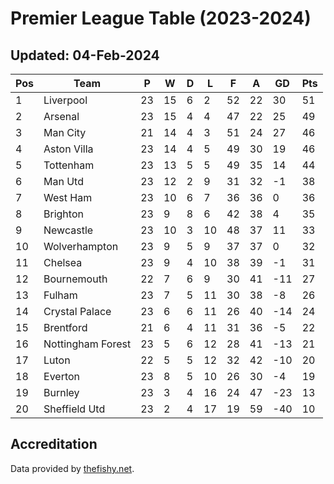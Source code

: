 # Premier League Table (2023-2024)
## Updated: 04-Feb-2024

| Pos | Team | P | W | D | L | F | A | GD | Pts |
| --- | --- | --- | --- | --- | --- | --- | --- | --- | --- |
| 1 | Liverpool | 23 | 15 | 6 | 2 | 52 | 22 | 30 | 51 |
| 2 | Arsenal | 23 | 15 | 4 | 4 | 47 | 22 | 25 | 49 |
| 3 | Man City | 21 | 14 | 4 | 3 | 51 | 24 | 27 | 46 |
| 4 | Aston Villa | 23 | 14 | 4 | 5 | 49 | 30 | 19 | 46 |
| 5 | Tottenham | 23 | 13 | 5 | 5 | 49 | 35 | 14 | 44 |
| 6 | Man Utd | 23 | 12 | 2 | 9 | 31 | 32 | -1 | 38 |
| 7 | West Ham | 23 | 10 | 6 | 7 | 36 | 36 | 0 | 36 |
| 8 | Brighton | 23 | 9 | 8 | 6 | 42 | 38 | 4 | 35 |
| 9 | Newcastle | 23 | 10 | 3 | 10 | 48 | 37 | 11 | 33 |
| 10 | Wolverhampton | 23 | 9 | 5 | 9 | 37 | 37 | 0 | 32 |
| 11 | Chelsea | 23 | 9 | 4 | 10 | 38 | 39 | -1 | 31 |
| 12 | Bournemouth | 22 | 7 | 6 | 9 | 30 | 41 | -11 | 27 |
| 13 | Fulham | 23 | 7 | 5 | 11 | 30 | 38 | -8 | 26 |
| 14 | Crystal Palace | 23 | 6 | 6 | 11 | 26 | 40 | -14 | 24 |
| 15 | Brentford | 21 | 6 | 4 | 11 | 31 | 36 | -5 | 22 |
| 16 | Nottingham Forest | 23 | 5 | 6 | 12 | 28 | 41 | -13 | 21 |
| 17 | Luton | 22 | 5 | 5 | 12 | 32 | 42 | -10 | 20 |
| 18 | Everton | 23 | 8 | 5 | 10 | 26 | 30 | -4 | 19 |
| 19 | Burnley | 23 | 3 | 4 | 16 | 24 | 47 | -23 | 13 |
| 20 | Sheffield Utd | 23 | 2 | 4 | 17 | 19 | 59 | -40 | 10 |

## Accreditation 

Data provided by [thefishy.net](https://www.thefishy.net/).